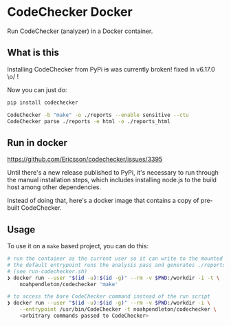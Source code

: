# CodeChecker Docker

Run CodeChecker (analyzer) in a Docker container.

## What is this

Installing CodeChecker from PyPi ~~is~~ was currently broken! fixed in v6.17.0
\o/ !

Now you can just do:

```bash
pip install codechecker

CodeChecker -b "make" -o ./reports --enable sensitive --ctu
CodeChecker parse ./reports -e html -o ./reports_html
```

## Run in docker

https://github.com/Ericsson/codechecker/issues/3395

Until there's a new release published to PyPi, it's necessary to run through the
manual installation steps, which includes installing node.js to the build host
among other dependencies.

Instead of doing that, here's a docker image that contains a copy of pre-built
CodeChecker.

## Usage

To use it on a `make` based project, you can do this:

```bash
# run the container as the current user so it can write to the mounted volume.
# the default entrypoint runs the analysis pass and generates ./reports{,_html}
# (see run-codechecker.sh)
❯ docker run --user "$(id -u):$(id -g)" --rm -v $PWD:/workdir -i -t \
    noahpendleton/codechecker 'make'

# to access the bare CodeChecker command instead of the run script
❯ docker run --user "$(id -u):$(id -g)" --rm -v $PWD:/workdir -i \
    --entrypoint /usr/bin/CodeChecker -t noahpendleton/codechecker \
    <arbitrary commands passed to CodeChecker>
```
